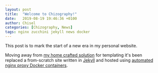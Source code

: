 ```yaml
---
layout: post
title:  "Welcome to Chizography!"
date:   2019-08-19 19:46:36 +0100
author: Chisel
categories: [Chizography, News]
tags: nginx zucchini jekyll news docker
---
```

This post is to mark the start of a new era in my personal website.

Moving away from [my home crafted solution][link-zucchini] for templating it's
been replaced a from-scratch site written in [Jekyll][link-jekyll] and
hosted using [automated nginx proxy Docker containers][nginx-jwilder].

[link-zucchini]: https://metacpan.org/release/Zucchini
[link-jekyll]:   https://jekyllrb.com/docs/home
[nginx-jwilder]: https://github.com/jwilder/nginx-proxy
[jekyll-talk]: https://talk.jekyllrb.com/
